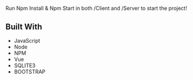 <h1 align="center"><Advertized></h1>

<p align="center"><Advertizement Page built with Vue, NodeJS, & sqlite3.></p>

Run Npm Install & Npm Start in both /Client and /Server to start the project!

## Built With

- JavaScript
- Node
- NPM
- Vue
- SQLITE3
- BOOTSTRAP
